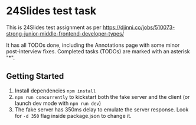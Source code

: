# 24Slides test task

This is 24Slides test assignment as per https://djinni.co/jobs/510073-strong-junior-middle-frontend-developer-types/

It has all TODOs done, including the Annotations page with some minor post-interview fixes.
Completed tasks (TODOs) are marked with an asterisk "*".

## Getting Started

1. Install dependencies `npm install`
2. `npm run concurrently` to kickstart both the fake server and the client (or launch dev mode with `npm run dev`)
3. The fake server has 350ms delay to emulate the server response. Look for `-d 350` flag inside package.json to change it.
